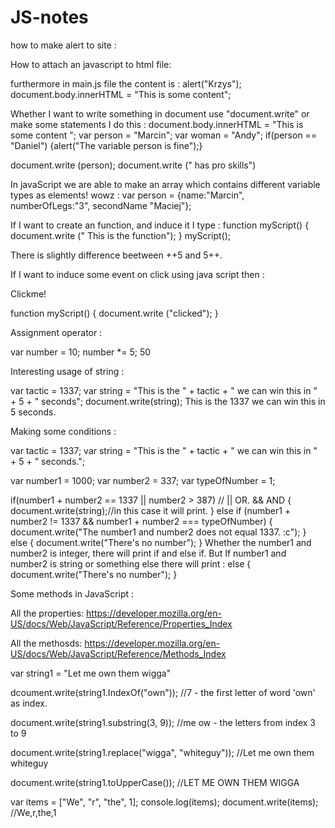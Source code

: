 # JS-notes

how to make alert to site :
<!DOCTYPE html>
<html>
<head>
<title></title>
</head>
<body>
<script>
	alert("Krzysiek I");
</script>


</body>
</html>


How to attach an javascript to html file:
<script src = "js/main.js"></script>

furthermore in main.js file the content is :
alert("Krzys");
document.body.innerHTML = "This is some content";

Whether I want to write something in document use "document.write" or make some statements I do this :
document.body.innerHTML = "This is some content ";
var person = "Marcin";
var woman = "Andy";
if(person == "Daniel")
{alert("The variable person is fine");}

document.write (person);
document.write (" has pro skills")

In javaScript we are able to make an array which contains different variable types as elements! wowz :
var person = {name:"Marcin", numberOfLegs:"3", secondName "Maciej"};

If I want to create an function, and induce it I type :
function myScript()
{
  document.write (" This is the function");
}
myScript();

There is slightly difference beetween ++5 and 5++.

If I want to induce some event on click using java script then :
<body>
<p onclick = "myScript()">Clickme!</p>
</body>
function myScript()
{
document.write ("clicked");
}

Assignment operator :

var number = 10;
number *= 5;
50

Interesting usage of string :

var tactic = 1337;
var string = "This is the " + tactic + " we can win this in " + 5 + " seconds";
document.write(string);
This is the 1337 we can win this in 5 seconds. 

Making some conditions :

var tactic = 1337;
var string = "This is the " + tactic + " we can win this in " + 5 + " seconds.";

var number1 = 1000;
var number2 = 337;
var typeOfNumber = 1;

if(number1 + number2 == 1337 || number2 > 387) // || OR. && AND
{
  document.write(string);//in this case it will print.
}
else if (number1 + number2 != 1337 && number1 + number2 === typeOfNumber)
{
    document.write("The number1 and number2 does not equal 1337. :c");
}
else {
  document.write("There's no number");
}
Whether the number1 and number2 is integer, there will print if and else if.
But If number1 and number2 is string or something else there will print :
else {
  document.write("There's no number");
}

Some methods in JavaScript :

All the properties: https://developer.mozilla.org/en-US/docs/Web/JavaScript/Reference/Properties_Index

All the methosds: https://developer.mozilla.org/en-US/docs/Web/JavaScript/Reference/Methods_Index

var string1 = "Let me own them wigga"

dcoument.write(string1.IndexOf("own")); //7 - the first letter of word 'own' as index.

document.write(string1.substring(3, 9)); //me ow - the letters from index 3 to 9

document.write(string1.replace("wigga", "whiteguy")); //Let me own them whiteguy 

document.write(string1.toUpperCase()); //LET ME OWN THEM WIGGA 

var items = ["We", "r", "the", 1];
console.log(items);
document.write(items); //We,r,the,1 
